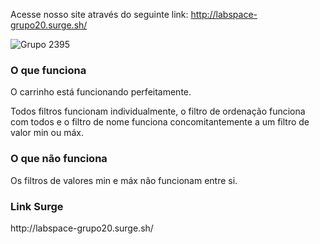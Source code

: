 Acesse nosso site através do seguinte link: http://labspace-grupo20.surge.sh/

![Grupo 2395](https://user-images.githubusercontent.com/77981874/111924302-9085c700-8a82-11eb-986a-3f35c29c7fbe.png)

### O que funciona
<p>O carrinho está funcionando perfeitamente.<p>
<p>Todos filtros funcionam individualmente, o filtro de ordenação funciona com todos e o filtro de nome funciona concomitantemente a um filtro de valor min ou máx.<p>

### O que não funciona
<p>Os filtros de valores min e máx não funcionam entre si.<p>

### Link Surge
<p>http://labspace-grupo20.surge.sh/<p>
